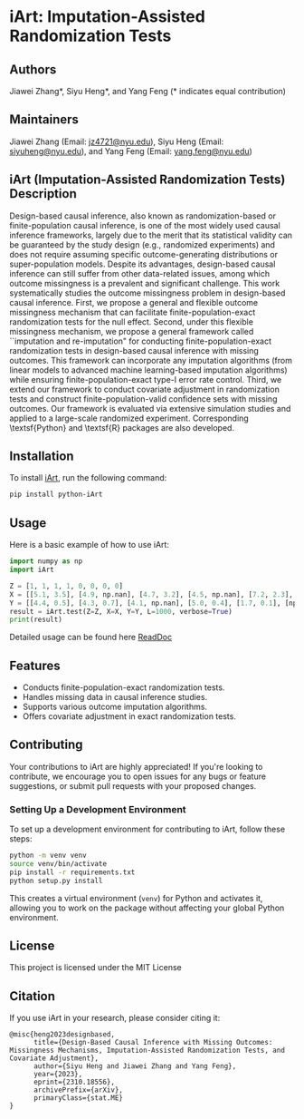 # iArt: Imputation-Assisted Randomization Tests

## Authors

Jiawei Zhang*, Siyu Heng*, and Yang Feng (* indicates equal contribution)

## Maintainers

Jiawei Zhang (Email: jz4721@nyu.edu), Siyu Heng (Email: siyuheng@nyu.edu), and Yang Feng (Email: yang.feng@nyu.edu)

## iArt (Imputation-Assisted Randomization Tests) Description

Design-based causal inference, also known as randomization-based or finite-population causal inference, is one of the most widely used causal inference frameworks, largely due to the merit that its statistical validity can be guaranteed by the study design (e.g., randomized experiments) and does not require assuming specific outcome-generating distributions or super-population models. Despite its advantages, design-based causal inference can still suffer from other data-related issues, among which outcome missingness is a prevalent and significant challenge. This work systematically studies the outcome missingness problem in design-based causal inference. First, we propose a general and flexible outcome missingness mechanism that can facilitate finite-population-exact randomization tests for the null effect. Second, under this flexible missingness mechanism, we propose a general framework called ``imputation and re-imputation" for conducting finite-population-exact randomization tests in design-based causal inference with missing outcomes. This framework can incorporate any imputation algorithms (from linear models to advanced machine learning-based imputation algorithms) while ensuring finite-population-exact type-I error rate control. Third, we extend our framework to conduct covariate adjustment in randomization tests and construct finite-population-valid confidence sets with missing outcomes. Our framework is evaluated via extensive simulation studies and applied to a large-scale randomized experiment. Corresponding \textsf{Python} and \textsf{R} packages are also developed.

## Installation

To install [iArt](https://pypi.org/project/python-iArt/), run the following command:

```bash
pip install python-iArt
```

## Usage

Here is a basic example of how to use iArt:

```python
import numpy as np
import iArt

Z = [1, 1, 1, 1, 0, 0, 0, 0]
X = [[5.1, 3.5], [4.9, np.nan], [4.7, 3.2], [4.5, np.nan], [7.2, 2.3], [8.6, 3.1], [6.0, 3.6], [8.4, 3.9]]
Y = [[4.4, 0.5], [4.3, 0.7], [4.1, np.nan], [5.0, 0.4], [1.7, 0.1], [np.nan, 0.2], [1.4, np.nan], [1.7, 0.4]]
result = iArt.test(Z=Z, X=X, Y=Y, L=1000, verbose=True)
print(result)
```
Detailed usage can be found here [ReadDoc](https://iart.readthedocs.io/en/latest/)

## Features

- Conducts finite-population-exact randomization tests.
- Handles missing data in causal inference studies.
- Supports various outcome imputation algorithms.
- Offers covariate adjustment in exact randomization tests.


## Contributing

Your contributions to iArt are highly appreciated! If you're looking to contribute, we encourage you to open issues for any bugs or feature suggestions, or submit pull requests with your proposed changes. 

### Setting Up a Development Environment

To set up a development environment for contributing to iArt, follow these steps:

```bash
python -m venv venv
source venv/bin/activate 
pip install -r requirements.txt
python setup.py install
```
This creates a virtual environment (`venv`) for Python and activates it, allowing you to work on the package without affecting your global Python environment.

## License
This project is licensed under the MIT License

## Citation
If you use iArt in your research, please consider citing it:

```code
@misc{heng2023designbased,
      title={Design-Based Causal Inference with Missing Outcomes: Missingness Mechanisms, Imputation-Assisted Randomization Tests, and Covariate Adjustment}, 
      author={Siyu Heng and Jiawei Zhang and Yang Feng},
      year={2023},
      eprint={2310.18556},
      archivePrefix={arXiv},
      primaryClass={stat.ME}
}
```
